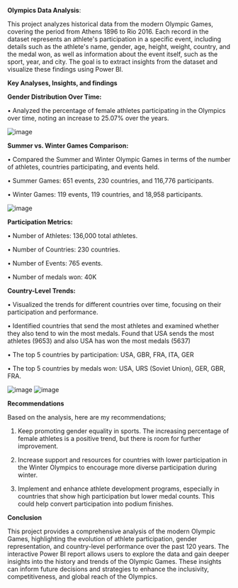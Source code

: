 **Olympics Data Analysis**:

This project analyzes historical data from the modern Olympic Games, covering the period from Athens 1896 to Rio 2016. Each record in the dataset represents an athlete's participation in a specific event, including details such as the athlete's name, gender, age, height, weight, country, and the medal won, as well as information about the event itself, such as the sport, year, and city. The goal is to extract insights from the dataset and visualize these findings using Power BI.

**Key Analyses, Insights, and findings**

**Gender Distribution Over Time:**

•	Analyzed the percentage of female athletes participating in the Olympics over time, noting an increase to 25.07% over the years.

  ![image](https://github.com/user-attachments/assets/a8a4b499-b7e0-4664-8753-f3c44aef58a2)


**Summer vs. Winter Games Comparison:**

•	Compared the Summer and Winter Olympic Games in terms of the number of athletes, countries participating, and events held.

•	Summer Games: 651 events, 230 countries, and 116,776 participants.

•	Winter Games: 119 events, 119 countries, and 18,958 participants.

![image](https://github.com/user-attachments/assets/2d20e13a-4133-4a89-8566-42f5b1d7d40d)


**Participation Metrics:**

•	Number of Athletes: 136,000 total athletes.

•	Number of Countries: 230 countries.

•	Number of Events: 765 events.

•	Number of medals won: 40K

**Country-Level Trends:**

•	Visualized the trends for different countries over time, focusing on their participation and performance.

•	Identified countries that send the most athletes and examined whether they also tend to win the most medals. Found that USA sends the most athletes (9653) and also USA has won the most medals (5637)

•	The top 5 countries by participation: USA, GBR, FRA, ITA, GER

•	The top 5 countries by medals won: USA, URS (Soviet Union), GER, GBR, FRA.

![image](https://github.com/user-attachments/assets/76e66df9-7446-4902-81ce-f2f9956ea00a)             ![image](https://github.com/user-attachments/assets/94272658-a26a-4cab-aa3a-43c4cbe896a5)          


**Recommendations**

Based on the analysis, here are my recommendations;

1.	Keep promoting gender equality in sports. The increasing percentage of female athletes is a positive trend, but there is room for further improvement.
   
2.	Increase support and resources for countries with lower participation in the Winter Olympics to encourage more diverse participation during winter.
   
3.	Implement and enhance athlete development programs, especially in countries that show high participation but lower medal counts. This could help convert participation into podium finishes.

**Conclusion**

This project provides a comprehensive analysis of the modern Olympic Games, highlighting the evolution of athlete participation, gender representation, and country-level performance over the past 120 years. The interactive Power BI report allows users to explore the data and gain deeper insights into the history and trends of the Olympic Games. These insights can inform future decisions and strategies to enhance the inclusivity, competitiveness, and global reach of the Olympics.


